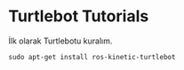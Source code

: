 # Turtlebot  Tutorials

İlk olarak Turtlebotu kuralım.

    sudo apt-get install ros-kinetic-turtlebot
